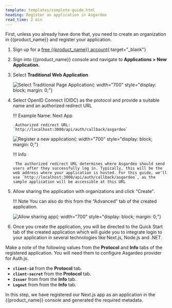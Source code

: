 ```yaml
---
template: templates/complete-guide.html
heading: Register an application in Asgardeo
read_time: 2 min
---
```


First, unless you already have done that, you need to create an organization in {{product_name}} and register your application.

1. Sign up for a [free {{product_name}} account](https://wso2.com/asgardeo/docs/get-started/create-asgardeo-account/){:target="_blank"}
2. Sign into {{product_name}} console and navigate to **Applications > New Application.**
3. Select **Traditional Web Application**

    ![Select Traditional Page Application]({{base_path}}/complete-guides/nextjs-b2b/assets/img/image3.png){: width="700" style="display: block; margin: 0;"}  

4. Select OpenID Connect (OIDC) as the protocol and provide a suitable name and an authorized redirect URL

    !!! Example
        Name: Next App
        
        Authorized redirect URL: `http://localhost:3000/api/auth/callback/asgardeo`

    ![Register a new application]({{base_path}}/complete-guides/nextjs-b2b/assets/img/image4.png){: width="700" style="display: block; margin: 0;"}

    !!! Info

        The authorized redirect URL determines where Asgardeo should send users after they successfully log in. Typically, this will be the web address where your application is hosted. For this guide, we'll use `http://localhost:3000/api/auth/callback/asgardeo`, as the sample application will be accessible at this URL

5. Allow sharing the application with organizations and click "Create".

    !!! Note
        You can also do this from the “Advanced” tab of the created application.

    ![Allow sharing app]({{base_path}}/complete-guides/nextjs-b2b/assets/img/image5.png){: width="700" style="display: block; margin: 0;"}

6. Once you create the application, you will be directed to the Quick Start tab of the created application which will guide you to integrate login to your application in several technologies like Next.js, Node.js and .NET.

Make a note of the following values from the **Protocol** and **Info** tabs of the registered application. You will need them to configure  Asgardeo provider for Auth.js.

- **`client-id`** from the **Protocol** tab. 
- **`client-secret`** from the **Protocol** tab. 
- **`Issuer`** from from the **Info** tab.
- **`Logout`** from from the **Info** tab.

In this step, we have registered our Next.js app as an application in the {{product_name}} console and generated the required metadata.
